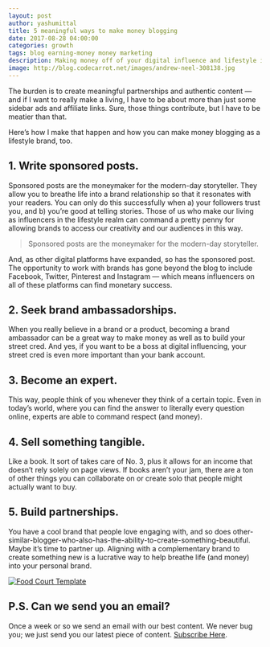 ```yaml
---
layout: post
author: yashumittal
title: 5 meaningful ways to make money blogging
date: 2017-08-28 04:00:00
categories: growth
tags: blog earning-money money marketing
description: Making money off of your digital influence and lifestyle is possible. Learn how to make money blogging as a lifestyle brand.
image: http://blog.codecarrot.net/images/andrew-neel-308138.jpg
---
```


The burden is to create meaningful partnerships and authentic content — and if I want to really make a living, I have to be about more than just some sidebar ads and affiliate links. Sure, those things contribute, but I have to be meatier than that.

Here’s how I make that happen and how you can make money blogging as a lifestyle brand, too.

## 1. Write sponsored posts.

Sponsored posts are the moneymaker for the modern-day storyteller. They allow you to breathe life into a brand relationship so that it resonates with your readers. You can only do this successfully when a) your followers trust you, and b) you’re good at telling stories. Those of us who make our living as influencers in the lifestyle realm can command a pretty penny for allowing brands to access our creativity and our audiences in this way.

<blockquote>
Sponsored posts are the moneymaker for the modern-day storyteller.
</blockquote>

And, as other digital platforms have expanded, so has the sponsored post. The opportunity to work with brands has gone beyond the blog to include Facebook, Twitter, Pinterest and Instagram — which means influencers on all of these platforms can find monetary success.

## 2. Seek brand ambassadorships.

When you really believe in a brand or a product, becoming a brand ambassador can be a great way to make money as well as to build your street cred. And yes, if you want to be a boss at digital influencing, your street cred is even more important than your bank account.

## 3. Become an expert.

This way, people think of you whenever they think of a certain topic. Even in today’s world, where you can find the answer to literally every question online, experts are able to command respect (and money).

## 4. Sell something tangible.

Like a book. It sort of takes care of No. 3, plus it allows for an income that doesn’t rely solely on page views. If books aren’t your jam, there are a ton of other things you can collaborate on or create solo that people might actually want to buy.

## 5. Build partnerships.

You have a cool brand that people love engaging with, and so does other-similar-blogger-who-also-has-the-ability-to-create-something-beautiful. Maybe it’s time to partner up. Aligning with a complementary brand to create something new is a lucrative way to help breathe life (and money) into your personal brand.

[![Food Court Template](https://mir-s3-cdn-cf.behance.net/project_modules/1400/17a4f256135641.59a1dfe5c3f6d.png)](https://www.behance.net/gallery/56135641/Food-Court-Template)

## P.S. Can we send you an email?

Once a week or so we send an email with our best content. We never bug you; we just send you our latest piece of content. [Subscribe Here](#subscribe).
